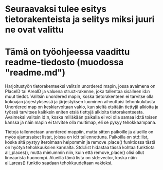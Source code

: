 # Seuraavaksi tulee esitys tietorakenteista ja selitys miksi juuri ne ovat valittu

# Tämä on työohjeessa vaadittu readme-tiedosto (muodossa "readme.md")

Harjoitustyön tietorakenteeksi valitsin unordered mapin, jossa avaimena on PlaceID tai AreaID ja valuena struct-rakenne,
joka tallentaa sisälleen id:n muut tiedot. Valitsin unordered mapin, koska tietorakenteen ei tarvitse olla kokoajan 
järjestyksessä ja järjestyksen luominen aiheuttaisi tehonkulutusta. Unordered map on keskiarvoltaan vakio, kun sieltä 
etsitään tiettyjä alkioita ja työssä tarvitsee kaikkein eniten etsiä tiettyjä alkioita tietorakenteesta. Avaimeksi 
valitsin id:n, koska milläkään paikalla ei voi olla samaa id:tä toisen kanssa ja näin mapin ei tarvitse olla multimap, 
eli se pysyy tehokkaampana. 

Tietoja tallennetaan unordered mappiin, mutta sitten paikoille ja alueille on myös ajantasaiset listat, joissa on id:t 
tallennettuna. Paikoilla on std::list<PlaceID>, koska sitä pystyy iteroimaan helpommin ja remove_place() funktiossa 
tästä on hyötyä tehokkuuksien kannalta. Std::list hidastaa tässä kohtaa funktiota all_places(), mutta mielummin niin, 
kuin että remove_place() olisi ollut lineaarista huonompi. Alueilla tämä lista on std::vector<AreaID>, koska näin 
all_areas() funktio saadaan tehokkuudeltaan vakioksi. 